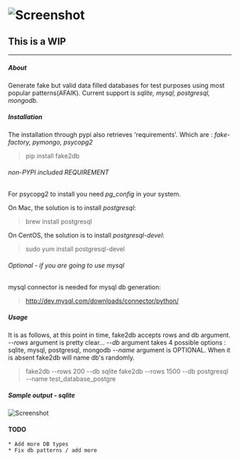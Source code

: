 ![Screenshot](https://raw.github.com/emirozer/fake2db/master/docs/fake2db_logo_screenshot.png)
===========
This is a WIP
------
***
##### About

Generate fake but valid data filled databases for test purposes using most popular patterns(AFAIK).
Current support is *sqlite, mysql, postgresql, mongodb*.

##### Installation

The installation through pypi also retrieves 'requirements'.
Which are : *fake-factory, pymongo, psycopg2*
> pip install fake2db

###### non-PYPI included REQUIREMENT

For psycopg2 to install you need *pg_config* in your system.

On Mac, the solution is to install *postgresql*:
> brew install postgresql

On CentOS, the solution is to install *postgresql-devel*:
> sudo yum install postgresql-devel

###### Optional - if you are going to use mysql

mysql connector is needed for mysql db generation:
> http://dev.mysql.com/downloads/connector/python/


##### Usage

It is as follows, at this point in time, fake2db accepts rows and db argument.
*--rows* argument is pretty clear...
*--db* argument takes 4 possible options : sqlite, mysql, postgresql, mongodb
*--name* argument is OPTIONAL. When it is absent fake2db will name db's randomly.

> fake2db --rows 200 --db sqlite
> fake2db --rows 1500 --db postgresql --name test_database_postgre

##### Sample output - sqlite
![Screenshot](https://raw.github.com/emirozer/fake2db/master/docs/fake2db_example_sqlite.png)


#### TODO
    * Add more DB types
    * Fix db patterns / add more
